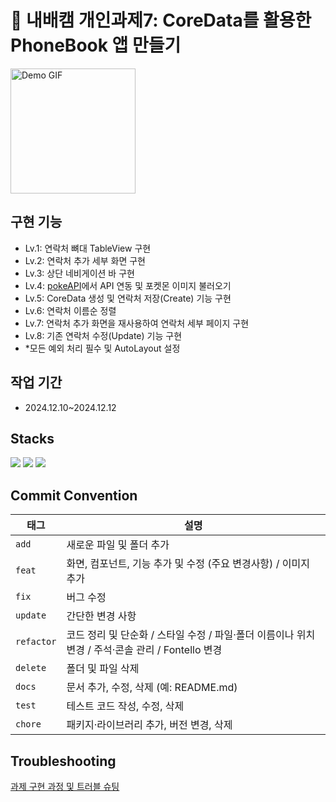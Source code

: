 # 📒 내배캠 개인과제7: CoreData를 활용한 PhoneBook 앱 만들기
<img src="https://velog.velcdn.com/images/soycong/post/0e513528-49b9-425c-9dd0-03706bde8c4e/image.gif" width="200" alt="Demo GIF">

## 구현 기능
- Lv.1: 연락처 뼈대 TableView 구현
- Lv.2: 연락처 추가 세부 화면 구현
- Lv.3: 상단 네비게이션 바 구현
- Lv.4: [pokeAPI](https://pokeapi.co/)에서 API 연동 및 포켓몬 이미지 불러오기
- Lv.5: CoreData 생성 및 연락처 저장(Create) 기능 구현
- Lv.6: 연락처 이름순 정렬
- Lv.7: 연락처 추가 화면을 재사용하여 연락처 세부 페이지 구현
- Lv.8: 기존 연락처 수정(Update) 기능 구현
- *모든 예외 처리 필수 및 AutoLayout 설정

## 작업 기간
- 2024.12.10~2024.12.12

## Stacks
<img src="https://img.shields.io/badge/Swift-F05138?style=flat&logo=swift&logoColor=white"/></a>
<img src="https://img.shields.io/badge/Git-F05032?style=flat&logo=git&logoColor=white"/></a>
<img src="https://img.shields.io/badge/GitHub-181717?style=flat&logo=github&logoColor=white"/></a>

## Commit Convention

| **태그** | **설명**                                                                                      |
|---------------|-----------------------------------------------------------------------------------------------|
| `add`         | 새로운 파일 및 폴더 추가                                                                      |
| `feat`        | 화면, 컴포넌트, 기능 추가 및 수정 (주요 변경사항) / 이미지 추가                                |
| `fix`         | 버그 수정                                                                                     |
| `update`      | 간단한 변경 사항                                                                              |
| `refactor`    | 코드 정리 및 단순화 / 스타일 수정 / 파일·폴더 이름이나 위치 변경 / 주석·콘솔 관리 / Fontello 변경 |
| `delete`      | 폴더 및 파일 삭제                                                                             |
| `docs`        | 문서 추가, 수정, 삭제 (예: README.md)                                                         |
| `test`        | 테스트 코드 작성, 수정, 삭제                                                                  |
| `chore`       | 패키지·라이브러리 추가, 버전 변경, 삭제                                                       


## Troubleshooting
[과제 구현 과정 및 트러블 슈팅](https://velog.io/@soycong/Task-7-CoreData-DerivedData-%EC%9D%B4%EC%8A%88)

